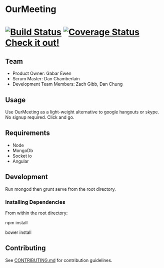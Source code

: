 OurMeeting
======

[![Build Status](https://travis-ci.org/HRR1-ddgz/webrtc.svg?branch=master)](https://travis-ci.org/HRR1-ddgz/webrtc) [![Coverage Status](https://img.shields.io/coveralls/HRR1-ddgz/webrtc.svg)](https://coveralls.io/r/HRR1-ddgz/webrtc)
[Check it out!](http://ourmeeting.herokuapp.com/)
=======

## Team

  - Product Owner: Gabar Ewen
  - Scrum Master: Dan Chamberlain
  - Development Team Members: Zach Gibb, Dan Chung

## Usage

Use OurMeeting as a light-weight alternative to google hangouts or skype. No signup required. Click and go.

## Requirements

- Node
- MongoDb
- Socket io
- Angular

## Development

Run mongod then grunt serve from the root directory.

### Installing Dependencies

From within the root directory:

npm install

bower install

## Contributing

See [CONTRIBUTING.md](CONTRIBUTING.md) for contribution guidelines.
